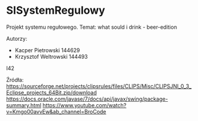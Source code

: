 # SISystemRegulowy

Projekt systemu regułowego.
Temat: what sould i drink - beer-edition

Autorzy:
- Kacper Pietrowski 144629
- Krzysztof Weltrowski 144493

I42

Źródła:
https://sourceforge.net/projects/clipsrules/files/CLIPS/Misc/CLIPSJNI_0_3_Eclipse_projects_64Bit.zip/download
https://docs.oracle.com/javase/7/docs/api/javax/swing/package-summary.html
https://www.youtube.com/watch?v=Kmgo00avvEw&ab_channel=BroCode
